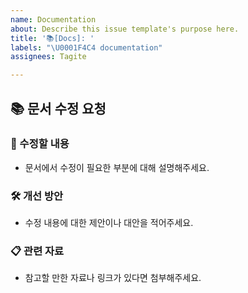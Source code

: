```yaml
---
name: Documentation
about: Describe this issue template's purpose here.
title: '📚[Docs]: '
labels: "\U0001F4C4 documentation"
assignees: Tagite

---
```


## 📚 문서 수정 요청

### 📖 수정할 내용
- 문서에서 수정이 필요한 부분에 대해 설명해주세요.

### 🛠️ 개선 방안
- 수정 내용에 대한 제안이나 대안을 적어주세요.

### 📋 관련 자료
- 참고할 만한 자료나 링크가 있다면 첨부해주세요.
